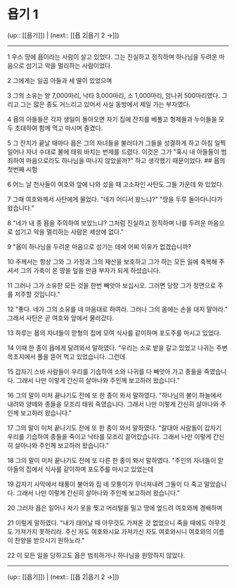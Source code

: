 # 욥기 1

(up:: [[욥기]]) | (next:: [[욥 2|욥기 2 →]])

***




1 
우스 땅에 욥이라는 사람이 살고 있었다. 그는 진실하고 정직하며 하나님을 두려운 마음으로 섬기고 악을 멀리하는 사람이었다. 



2 
그에게는 일곱 아들과 세 딸이 있었으며 



3 
그의 소유는 양 7,000마리, 낙타 3,000마리, 소 1,000마리, 암나귀 500마리였다. 그리고 그는 많은 종도 거느리고 있어서 사실 동방에서 제일 가는 부자였다. 



4 
욥의 아들들은 각자 생일이 돌아오면 자기 집에 잔치를 베풀고 형제들과 누이들을 모두 초대하여 함께 먹고 마시며 즐겼다. 



5 
그 잔치가 끝날 때마다 욥은 그의 자녀들을 불러다가 그들을 성결하게 하고 아침 일찍 일어나 자녀 수대로 불에 태워 바치는 번제를 드렸다. 이것은 그가 "혹시 내 아들들이 범죄하여 마음으로라도 하나님을 떠나지 않았을까?" 하고 생각했기 때문이었다. ## 욥의 첫번째 시험 



6 
어느 날 천사들이 여호와 앞에 나와 섰을 때 고소자인 사탄도 그들 가운데 와 있었다. 



7 
그때 여호와께서 사탄에게 물었다. "네가 어디서 왔느냐?" "땅을 두루 돌아다니다가 왔습니다." 



8 
"네가 내 종 욥을 주의하여 보았느냐? 그처럼 진실하고 정직하며 나를 두려운 마음으로 섬기고 악을 멀리하는 사람은 세상에 없다." 



9 
"욥이 하나님을 두려운 마음으로 섬기는 데에 어찌 이유가 없겠습니까? 



10 
주께서는 항상 그와 그 가정과 그의 재산을 보호하고 그가 하는 모든 일에 축복해 주셔서 그의 가축이 온 땅을 덮을 만큼 부자가 되게 하셨습니다. 



11 
그러나 그가 소유한 모든 것을 한번 빼앗아 보십시오. 그러면 당장 그가 정면으로 주를 저주할 것입니다." 



12 
"좋다. 네가 그의 소유를 네 마음대로 하여라. 그러나 그의 몸에는 손을 대지 말아라." 그래서 사탄은 곧 여호와 앞에서 물러갔다. 



13 
하루는 욥의 자녀들이 맏형의 집에 모여 식사를 같이하며 포도주를 마시고 있었다. 



14 
이때 한 종이 욥에게 달려와서 말하였다. "우리는 소로 밭을 갈고 있었고 나귀는 주변 목초지에서 풀을 뜯어 먹고 있었습니다. 그런데 



15 
갑자기 스바 사람들이 우리를 기습하여 소와 나귀를 다 빼앗아 가고 종들을 죽였습니다. 그래서 나만 이렇게 간신히 살아나와 주인께 보고하러 왔습니다." 



16 
그의 말이 미처 끝나기도 전에 또 한 종이 와서 말하였다. "하나님의 불이 하늘에서 내려와 양떼와 종들을 모조리 태워 죽였습니다. 그래서 나만 이렇게 간신히 살아나와 주인께 보고하러 왔습니다." 



17 
그의 말이 미처 끝나기도 전에 또 한 종이 와서 말하였다. "갈대아 사람들이 갑자기 우리를 기습하여 종들을 죽이고 낙타를 모조리 끌어갔습니다. 그래서 나만 이렇게 간신히 살아나와 주인께 보고하러 왔습니다." 



18 
그의 말이 미처 끝나기도 전에 또 다른 한 종이 와서 말하였다. "주인의 자녀들이 맏아들의 집에서 식사를 같이하며 포도주를 마시고 있었는데 



19 
갑자기 사막에서 태풍이 불어와 집 네 모퉁이가 무너져내려 그들이 다 죽고 말았습니다. 그래서 나만 이렇게 간신히 살아나와 주인께 보고하러 왔습니다." 



20 
그러자 욥은 일어나 자기 옷을 찢고 머리털을 밀고 땅에 엎드려 여호와께 경배하며 



21 
이렇게 말하였다. "내가 태어날 때 아무것도 가져온 것 없었으니 죽을 때에도 아무것도 가져가지 못하리라. 주신 자도 여호와시요 가져가신 자도 여호와시니 여호와의 이름이 찬양을 받으시기 원하노라." 



22 
이 모든 일을 당하고도 욥은 범죄하거나 하나님을 원망하지 않았다.

***

(up:: [[욥기]]) | (next:: [[욥 2|욥기 2 →]])
